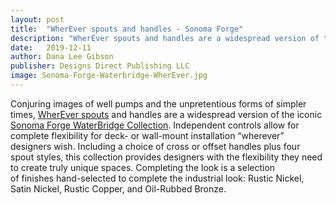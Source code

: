 ```yaml
---
layout: post
title:  "WherEver spouts and handles - Sonoma Forge"
description: "WherEver spouts and handles are a widespread version of the iconic Sonoma Forge WaterBridge Collection."
date:   2019-12-11
author: Dana Lee Gibson
publisher: Designs Direct Publishing LLC
image: Sonoma-Forge-Waterbridge-WherEver.jpg
---
```


Conjuring images of well pumps and the unpretentious forms of simpler times, [WherEver spouts](https://www.sonomaforge.com/) and handles are a widespread version of the iconic [Sonoma Forge WaterBridge Collection](https://www.sonomaforge.com/). Independent controls allow for complete flexibility for deck- or wall-mount installation “wherever” designers wish. Including a choice of cross or offset handles plus four spout styles, <!--more-->this collection provides designers with the flexibility they need to create truly unique spaces. Completing the look is a selection of finishes hand-selected to complete the industrial look: Rustic Nickel, Satin Nickel, Rustic Copper, and Oil-Rubbed Bronze.
